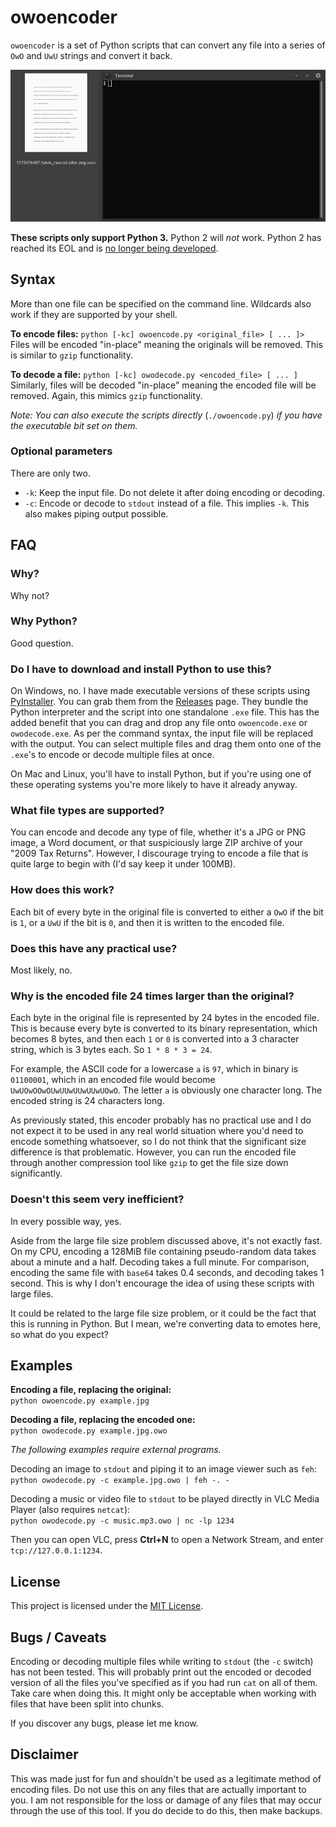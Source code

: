 # owoencoder

`owoencoder` is a set of Python scripts that can convert any file into a series of `OwO` and `UwU` strings and convert it back.

![owodecode.py in action](example.gif)

**These scripts only support Python 3.** Python 2 will _not_ work. Python 2 has reached its EOL and is [no longer being developed](https://www.bleepingcomputer.com/news/software/python-27-reaches-end-of-life-after-20-years-of-development/).

## Syntax
More than one file can be specified on the command line. Wildcards also work if they are supported by your shell.

**To encode files:** `python [-kc] owoencode.py <original_file> [ ... ]>`  
Files will be encoded "in-place" meaning the originals will be removed. This is similar to `gzip` functionality.

**To decode a file:** `python [-kc] owodecode.py <encoded_file> [ ... ]`  
Similarly, files will be decoded "in-place" meaning the encoded file will be removed. Again, this mimics `gzip` functionality.

_Note: You can also execute the scripts directly_ (`./owoencode.py`) _if you have the executable bit set on them._

### Optional parameters
There are only two.

* `-k`: Keep the input file. Do not delete it after doing encoding or decoding.  
* `-c`: Encode or decode to `stdout` instead of a file. This implies `-k`. This also makes piping output possible.

## FAQ
### Why?
Why not?

### Why Python?
Good question.

### Do I have to download and install Python to use this?
On Windows, no. I have made executable versions of these scripts using [PyInstaller](https://www.pyinstaller.org/). You can grab them from the [Releases](https://github.com/glitchfur/owoencoder/releases) page. They bundle the Python interpreter and the script into one standalone `.exe` file. This has the added benefit that you can drag and drop any file onto `owoencode.exe` or `owodecode.exe`. As per the command syntax, the input file will be replaced with the output. You can select multiple files and drag them onto one of the `.exe`'s to encode or decode multiple files at once.

On Mac and Linux, you'll have to install Python, but if you're using one of these operating systems you're more likely to have it already anyway.

### What file types are supported?
You can encode and decode any type of file, whether it's a JPG or PNG image, a Word document, or that suspiciously large ZIP archive of your "2009 Tax Returns". However, I discourage trying to encode a file that is quite large to begin with (I'd say keep it under 100MB).

### How does this work?
Each bit of every byte in the original file is converted to either a `OwO` if the bit is `1`, or a `UwU` if the bit is `0`, and then it is written to the encoded file.

### Does this have any practical use?
Most likely, no.

### Why is the encoded file 24 times larger than the original?
Each byte in the original file is represented by 24 bytes in the encoded file. This is because every byte is converted to its binary representation, which becomes 8 bytes, and then each `1` or `0` is converted into a 3 character string, which is 3 bytes each. So `1 * 8 * 3 = 24`.

For example, the ASCII code for a lowercase `a` is `97`, which in binary is `01100001`, which in an encoded file would become `UwUOwOOwOUwUUwUUwUUwUOwO`. The letter `a` is obviously one character long. The encoded string is 24 characters long.

As previously stated, this encoder probably has no practical use and I do not expect it to be used in any real world situation where you'd need to encode something whatsoever, so I do not think that the significant size difference is that problematic. However, you can run the encoded file through another compression tool like `gzip` to get the file size down significantly.

### Doesn't this seem very inefficient?
In every possible way, yes.

Aside from the large file size problem discussed above, it's not exactly fast. On my CPU, encoding a 128MiB file containing pseudo-random data takes about a minute and a half. Decoding takes a full minute. For comparison, encoding the same file with `base64` takes 0.4 seconds, and decoding takes 1 second. This is why I don't encourage the idea of using these scripts with large files.

It could be related to the large file size problem, or it could be the fact that this is running in Python. But I mean, we're converting data to emotes here, so what do you expect?

## Examples

**Encoding a file, replacing the original:**  
`python owoencode.py example.jpg`

**Decoding a file, replacing the encoded one:**  
`python owodecode.py example.jpg.owo`

_The following examples require external programs._

Decoding an image to `stdout` and piping it to an image viewer such as `feh`:  
`python owodecode.py -c example.jpg.owo | feh -. -`

Decoding a music or video file to `stdout` to be played directly in VLC Media Player (also requires `netcat`):  
`python owodecode.py -c music.mp3.owo | nc -lp 1234`

Then you can open VLC, press **Ctrl+N** to open a Network Stream, and enter `tcp://127.0.0.1:1234`.

## License

This project is licensed under the [MIT License](LICENSE).

## Bugs / Caveats

Encoding or decoding multiple files while writing to `stdout` (the `-c` switch) has not been tested. This will probably print out the encoded or decoded version of all the files you've specified as if you had run `cat` on all of them. Take care when doing this. It might only be acceptable when working with files that have been split into chunks.

If you discover any bugs, please let me know.

## Disclaimer

This was made just for fun and shouldn't be used as a legitimate method of encoding files. Do not use this on any files that are actually important to you. I am not responsible for the loss or damage of any files that may occur through the use of this tool. If you do decide to do this, then make backups.

